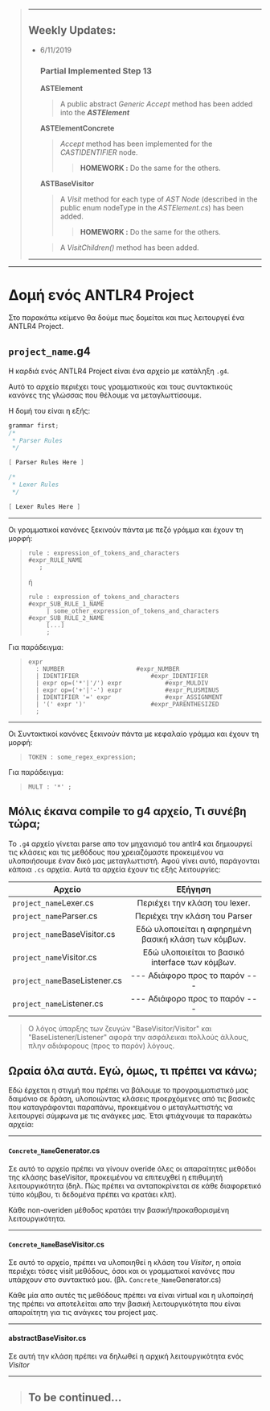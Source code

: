 > _________________
> ## Weekly Updates:
> - 6/11/2019  
> 	### Partial Implemented Step 13
> 
> 	**ASTElement**			
> 	> A public abstract *Generic Accept* method has been added into the _**ASTElement**_
> 
> 	**ASTElementConcrete**
> 	> *Accept* method has been implemented for the *CASTIDENTIFIER* node. 
> 	>> **HOMEWORK :** Do the same for the others.
> 
> 	**ASTBaseVisitor**
> 	> A *Visit<Type>* method for each type of *AST Node* (described in the public enum nodeType in the *ASTElement.cs*) has been added.
> 	>> **HOMEWORK :** Do the same for the others.
> 
> 	> A *VisitChildren()* method has been added.
> ***

---

# Δομή ενός ANTLR4 Project

Στο παρακάτω κείμενο θα δούμε πως δομείται και πως λειτουργεί ένα ANTLR4 Project.

## `project_name`.g4
Η καρδιά ενός ANTLR4 Project είναι ένα αρχείο με κατάληξη `.g4`.

Αυτό το αρχείο περιέχει τους γραμματικούς και τους συντακτικούς κανόνες της γλώσσας που θέλουμε να μεταγλωττίσουμε.

Η δομή του είναι η εξής:

```cpp
grammar first;
/*
 * Parser Rules	
 */

[ Parser Rules Here ]

/*
 * Lexer Rules	
 */

[ Lexer Rules Here ]
```

---

Οι γραμματικοί κανόνες ξεκινούν πάντα με πεζό γράμμα και έχουν τη μορφή:

> ```
> rule : expression_of_tokens_and_characters		#expr_RULE_NAME
> 	 ;
> ```
> ή
> ```
> rule : expression_of_tokens_and_characters		#expr_SUB_RULE_1_NAME
>      | some_other_expression_of_tokens_and_characters	#expr_SUB_RULE_2_NAME
>      [...]
>      ;
> ```

Για παράδειγμα:
> ```
> expr
> 	: NUMBER					#expr_NUMBER
> 	| IDENTIFIER					#expr_IDENTIFIER
> 	| expr op=('*'|'/') expr			#expr_MULDIV
> 	| expr op=('+'|'-') expr			#expr_PLUSMINUS
> 	| IDENTIFIER '=' expr				#expr_ASSIGNMENT
> 	| '(' expr ')'					#expr_PARENTHESIZED
> 	;
> ```

---

Οι Συντακτικοί κανόνες ξεκινούν πάντα με κεφαλαίο γράμμα και έχουν τη μορφή:

> ```
> TOKEN : some_regex_expression;
> ```

Για παράδειγμα:
> ```
> MULT : '*' ;
> ```

## Μόλις έκανα compile το g4 αρχείο, Τι συνέβη τώρα;
Το `.g4` αρχείο γίνεται parse απο τον μηχανισμό του antlr4 και δημιουργεί τις κλάσεις και τις μεθόδους που χρειαζόμαστε προκειμένου να υλοποιήσουμε έναν δικό μας μεταγλωττιστή.
Αφού γίνει αυτό, παράγονται κάποια `.cs` αρχεία. Αυτά τα αρχεία έχουν τις εξής λειτουργίες:


| Αρχείο                       | Εξήγηση                                                       |
| -----------------------------|:-------------------------------------------------------------:|
| `project_name`Lexer.cs       | Περιέχει την κλάση του lexer.        			       |
| `project_name`Parser.cs      | Περιέχει την κλάση του Parser        			       |
| `project_name`BaseVisitor.cs | Εδώ υλοποιείται η αφηρημένη βασική κλάση των κόμβων.          |
| `project_name`Visitor.cs     | Εδώ υλοποιείται το βασικό interface των κόμβων.               |
| `project_name`BaseListener.cs| --- Αδιάφορο προς το παρόν ---				       |
| `project_name`Listener.cs    | --- Αδιάφορο προς το παρόν ---				       |


> Ο λόγος ύπαρξης των ζευγών "BaseVisitor/Visitor" και "BaseListener/Listener" αφορά την ασφάλεικαι πολλούς άλλους, πλην αδιάφορους (προς το παρόν) λόγους.


## Ωραία όλα αυτά. Εγώ, όμως, τι πρέπει να κάνω;
Εδώ έρχεται η στιγμή που πρέπει να βάλουμε το προγραμματιστικό μας δαιμόνιο σε δράση, υλοποιώντας κλάσεις προερχόμενες από τις βασικές που καταγράφονται παραπάνω, προκειμένου ο μεταγλωττιστής να λειτουργεί σύμφωνα με τις ανάγκες μας. Έτσι φτιάχνουμε τα παρακάτω αρχεία:

---

#### `Concrete_Name`Generator.cs
Σε αυτό το αρχείο πρέπει να γίνουν overide όλες οι απαραίτητες μεθόδοι της κλάσης baseVisitor, προκειμένου να επιτευχθεί η επιθυμητή λειτουργικότητα (δηλ. Πώς πρέπει να ανταποκρίνεται σε κάθε διαφορετικό τύπο κόμβου, τι δεδομένα πρέπει να κρατάει κλπ).

Κάθε non-overiden μέθοδος κρατάει την βασική/προκαθορισμένη λειτουργικότητα.

---

#### `Concrete_Name`BaseVisitor.cs
Σε αυτό το αρχείο, πρέπει να υλοποιηθεί η κλάση του _Visitor_, η οποία περιέχει τόσες visit μεθόδους, όσοι και οι γραμματικοί κανόνες που υπάρχουν στο συντακτικό μου. (βλ. `Concrete_Name`Generator.cs)

Κάθε μία απο αυτές τις μεθόδους πρέπει να είναι virtual και η υλοποίησή της πρέπει να αποτελείται απο την βασική λειτουργικότητα που είναι απαραίτητη για τις ανάγκες του project μας.

---

#### abstractBaseVisitor.cs
Σε αυτή την κλάση πρέπει να δηλωθεί η αρχική λειτουργικότητα ενός _Visitor_ 

---
> ## To be continued...
